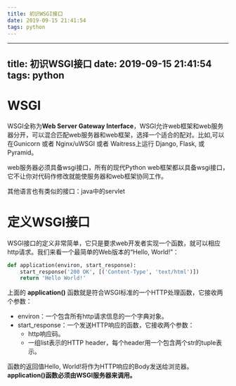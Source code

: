 ```yaml
---
title: 初识WSGI接口
date: 2019-09-15 21:41:54
tags: python
---
```


---
title: 初识WSGI接口
date: 2019-09-15 21:41:54
tags: python
---
# WSGI
WSGI全称为**Web Server Gateway Interface**，WSGI允许web框架和web服务器分开，可以混合匹配web服务器和web框架，选择一个适合的配对。比如,可以在Gunicorn 或者 Nginx/uWSGI 或者 Waitress上运行 Django, Flask, 或 Pyramid。

web服务器必须具备wsgi接口，所有的现代Python web框架都以具备wsgi接口，它不让你对代码作修改就能使服务器和web框架协同工作。

其他语言也有类似的接口：java中的servlet

# 定义WSGI接口
WSGI接口的定义非常简单，它只是要求web开发者实现一个函数，就可以相应http请求。我们来看一个最简单的Web版本的“Hello, World!”：
```python
def application(environ, start_response):
    start_response('200 OK', [('Content-Type', 'text/html')])
    return 'Hello World!'
```
上面的 **application()** 函数就是符合WSGI标准的一个HTTP处理函数，它接收两个参数：
- environ：一个包含所有http请求信息的一个字典对象。
- start_response：一个发送HTTP响应的函数，它接收两个参数：
 	- http响应码。
 	- 一组list表示的HTTP header，每个header用一个包含两个str的tuple表示。

函数的返回值Hello, World!将作为HTTP响应的Body发送给浏览器。
**application()函数必须由WSGI服务器来调用。**

